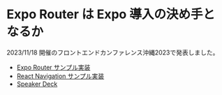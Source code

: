 # Expo Router は Expo 導入の決め手となるか

2023/11/18 開催のフロントエンドカンファレンス沖縄2023で発表しました。

- [Expo Router サンプル実装](https://github.com/Kaito-Dogi/expo-router-sample)
- [React Navigation サンプル実装](https://github.com/Kaito-Dogi/react-navigation-sample)
- [Speaker Deck](https://speakerdeck.com/doggy/expo-router-ha-expo-dao-ru-nojue-meshou-tonaruka-hurontoendokanhuarensuchong-nawa-2023-at-kaito-dogi)

